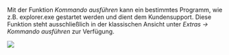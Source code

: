 Mit der  Funktion *Kommando ausführen* kann ein bestimmtes Programm, wie z.B. explorer.exe gestartet werden und dient dem Kundensupport.
Diese Funktion steht ausschließlich in der klassischen Ansicht unter *Extras → Kommando ausführen* zur Verfügung.

![](http://xpecto.github.io/docs/xpecto/Extras/Kommando_ausfuehren/Kommando_ausfuehren.png)
